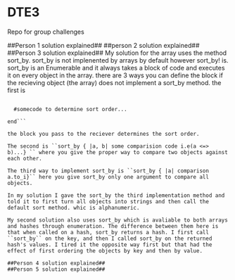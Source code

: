 # DTE3
Repo for group challenges

##Person 1 solution explained##
##person 2 solution explained##
##Person 3 solution explained##
My solution for the array uses the method sort_by. sort_by is not implenented by arrays by default however sort_by! is. sort_by is an Enumerable and it always takes a block of code and executes it on every object in the array. there are 3 ways you can define the block if the recieving object (the array) does not implement a sort_by method. the first is  

```sort_by do |a, b|

  #somecode to determine sort order...
  
end```

the block you pass to the reciever determines the sort order.

The second is ``sort_by { |a, b| some comparision code i.e(a <=> b)...} `` where you give the proper way to compare two objects against each other. 

The third way to implement sort_by is ``sort_by { |a| comparison a.to_i}`` here you give sort_by only one argument to compare all objects. 

In my solution I gave the sort_by the third implementation method and told it to first turn all objects into strings and then call the default sort method. whic is alphanumeric.  

My second solution also uses sort_by which is avaliable to both arrays and hashes through enumeration. The difference between them here is that when called on a hash, sort_by returns a hash. I first call ``sort_by`` on the key, and then I called sort_by on the returned hash's values. I tired it the opposite way first but that had the effect of first ordering the objects by key and then by value. 

##Person 4 solution explained##
##Person 5 solution explained##
